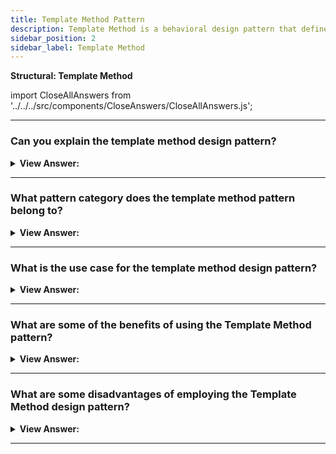 ```yaml
---
title: Template Method Pattern
description: Template Method is a behavioral design pattern that defines the skeleton of an algorithm in the superclass but lets subclasses override specific steps of the algorithm without changing its structure.
sidebar_position: 2
sidebar_label: Template Method
---
```


**Structural: Template Method**

import CloseAllAnswers from '../../../src/components/CloseAnswers/CloseAllAnswers.js';

<CloseAllAnswers />

---

### Can you explain the template method design pattern?

<details className='answer'>
  <summary>
    <strong>View Answer:</strong>
  </summary>
  <div>
    <div>
      <strong>Interview Response:</strong> The Template Method pattern defines a set of stages in an algorithm. Objects that implement these steps keep the algorithm's original structure but have the option to redefine or alter specific steps. This pattern intends to provide the client developer with extensibility.<br/>
    </div>    
    <div>
</div><br />
  <div><strong className="codeExample">Code Example:</strong><br /><br />

<img src="/img/javascript-template-method.jpg" /><br /><br />

**This pattern's objects are as follows:**

**AbstractClass** -- example code: _datastore_

- It provides a way for clients to use the template method.
- It uses the template method to define the basic steps of an algorithm.
- It provides hooks (through method overriding) for a client developer to use in implementing the Steps.

**ConcreteClass** -- example code: _MySQL_

- carries out the primitive Steps described in AbstractClass.

<br/>

```js
let datastore = {
  process: function () {
    this.connect();
    this.select();
    this.disconnect();
    return true;
  },
};

function inherit(proto) {
  let F = function () {};
  F.prototype = proto;
  return new F();
}

function run() {
  let mySql = inherit(datastore);

  // implement template steps

  mySql.connect = function () {
    console.log('MySQL: connect step');
  };

  mySql.select = function () {
    console.log('MySQL: select step');
  };

  mySql.disconnect = function () {
    console.log('MySQL: disconnect step');
  };

  mySql.process();
}

run();

/*

OUTPUT:

MySQL: connect step
MySQL: select step
MySQL: disconnect step

*/
```

</div>
 </div>

</details>

---

### What pattern category does the template method pattern belong to?

<details>
  <summary>
    <strong>View Answer:</strong>
  </summary>
  <div>
    <div>
      <strong>Interview Response:</strong> The Template Method pattern is a behavioral design pattern.
    </div>
  </div>
</details>

---

### What is the use case for the template method design pattern?

<details>
  <summary>
    <strong>View Answer:</strong>
  </summary>
  <div>
    <div>
      <strong>Interview Response:</strong> When to Use the Template Method Pattern.
    </div>
    <br />
    <div></div>

- The template method pattern solves the problem by employing an algorithm with various versions. You need to divide your method into additional steps implemented in the abstract class when the different implementations share them. On the other hand, the various steps get implemented in the concrete classes.
- Another compelling use case for this approach is when you have copied and pasted code (private functions) between various classes.
- Finally, you can employ this strategy if most of your classes exhibit similar tendencies.

<br />
  </div>
</details>

---

### What are some of the benefits of using the Template Method pattern?

<details>
  <summary>
    <strong>View Answer:</strong>
  </summary>
  <div>
    <div>
      <strong>Interview Response:</strong> Benefits of the Template Method Pattern
    </div>
    <br />
    <div></div>

- It's relatively easy to create a concrete implementation of an algorithm because you're removing common parts of the problem domain using an abstract class.
- Clean code because you avoid duplicate code.
- Ever cleaner code because you separate the algorithm into private methods or functions that are simpler and easier to test.

<br />
  </div>
</details>

---

### What are some disadvantages of employing the Template Method design pattern?

<details>
  <summary>
    <strong>View Answer:</strong>
  </summary>
  <div>
    <div>
      <strong>Interview Response:</strong> Drawbacks of the Template Method Pattern.
    </div>
    <br />
    <div></div>

- You may violate the Liskov Substitution Principle by suppressing a default step implementation through a subclass.
- Some clients may be the only reason the template pattern imposes a specific design.
- The template design is more adaptable than other patterns, and modifications at the high or low level might disrupt implementation, making maintenance difficult.

<br />
  </div>
</details>

---
